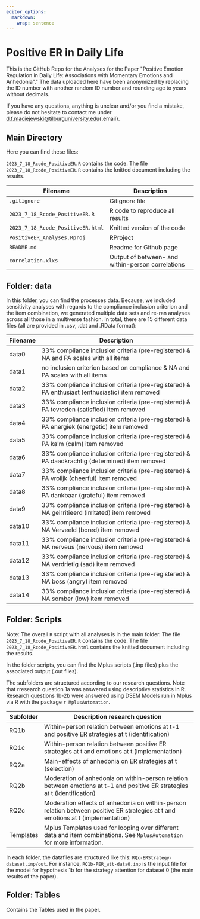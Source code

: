 ```yaml
---
editor_options: 
  markdown: 
    wrap: sentence
---
```


# Positive ER in Daily Life

This is the GitHub Repo for the Analyses for the Paper "Positive Emotion Regulation in Daily Life: Associations with Momentary Emotions and Anhedonia"." The data uploaded here have been anonymized by replacing the ID number with another random ID number and rounding age to years without decimals.

If you have any questions, anything is unclear and/or you find a mistake, please do not hesitate to contact me under [d.f.maciejewski\@tilburguniversity.edu](mailto:d.f.maciejewski@tilburguniversity.edu){.email}.

## Main Directory

Here you can find these files:

`2023_7_18_Rcode_PositiveER.R` contains the code.
The file `2023_7_18_Rcode_PositiveER.R` contains the knitted document including the results.

| Filename                           | Description                                       |
|------------------------------|--------------------------------------|
| `.gitignore`                       | Gitignore file                                    |
| `2023_7_18_Rcode_PositiveER.R`     | R code to reproduce all results                   |
| `2023_7_18_Rcode_PositiveER.html`  | Knitted version of the code                       |
| `PositiveER_Analyses.Rproj`        | RProject                                          |
| `README.md`                        | Readme for Github page                            |
| `correlation.xlxs`                 | Output of between- and within-person correlations |

## Folder: data

In this folder, you can find the processes data.
Because, we included sensitivity analyses with regards to the compliance inclusion criterion and the item combination, we generated multiple data sets and re-ran analyses across all those in a multiverse fashion.
In total, there are 15 different data files (all are provided in .csv, .dat and .RData format):

| Filename | Description                                                                                    |
|----------|--------------------------------------------------------|
| data0    | 33% compliance inclusion criteria (pre-registered) & NA and PA scales with all items           |
| data1    | no inclusion criterion based on compliance & NA and PA scales with all items                   |
| data2    | 33% compliance inclusion criteria (pre-registered) & PA enthusiast (enthusiastic) item removed |
| data3    | 33% compliance inclusion criteria (pre-registered) & PA tevreden (satisfied) item removed      |
| data4    | 33% compliance inclusion criteria (pre-registered) & PA energiek (energetic) item removed      |
| data5    | 33% compliance inclusion criteria (pre-registered) & PA kalm (calm) item removed               |
| data6    | 33% compliance inclusion criteria (pre-registered) & PA daadkrachtig (determined) item removed |
| data7    | 33% compliance inclusion criteria (pre-registered) & PA vrolijk (cheerful) item removed        |
| data8    | 33% compliance inclusion criteria (pre-registered) & PA dankbaar (grateful) item removed       |
| data9    | 33% compliance inclusion criteria (pre-registered) & NA geirritieerd (irritated) item removed  |
| data10   | 33% compliance inclusion criteria (pre-registered) & NA Verveeld (bored) item removed          |
| data11   | 33% compliance inclusion criteria (pre-registered) & NA nerveus (nervous) item removed         |
| data12   | 33% compliance inclusion criteria (pre-registered) & NA verdrietig (sad) item removed          |
| data13   | 33% compliance inclusion criteria (pre-registered) & NA boss (angry) item removed              |
| data14   | 33% compliance inclusion criteria (pre-registered) & NA somber (low) item removed              |

## Folder: Scripts

Note: The overall `R` script with all analyses is in the main folder.
The file `2023_7_18_Rcode_PositiveER.R` contains the code.
The file `2023_7_18_Rcode_PositiveER.html` contains the knitted document including the results.

In the folder scripts, you can find the Mplus scripts (.inp files) plus the associated output (.out files).

The subfolders are structured according to our research questions.
Note that rresearch question 1a was answered using descriptive statistics in R.
Research questions 1b-2b were answered using DSEM Models run in Mplus via R with the package `r MplusAutomation`.

| Subfolder | Description research question                                                                                                    |
|-----------|-------------------------------------------------------------|
| RQ1b      | Within-person relation between emotions at t-1 and positive ER strategies at t (identification)                                  |
| RQ1c      | Within-person relation between positive ER strategies at t and emotions at t (implementation)                                    |
| RQ2a      | Main-effects of anhedonia on ER strategies at t (selection)                                                                      |
| RQ2b      | Moderation of anhedonia on within-person relation between emotions at t-1 and positive ER strategies at t (identification)       |
| RQ2c      | Moderation effects of anhedonia on within-person relation between positive ER strategies at t and emotions at t (implementation) |
| Templates | Mplus Templates used for looping over different data and item combinations. See `MplusAutomation` for more information.          |

In each folder, the datafiles are structured like this: `RQx-ERStrategy-dataset.inp/out`.
For instance, `RQ1b-PER_att-data0.inp` is the input file for the model for hypothesis 1b for the strategy attention for dataset 0 (the main results of the paper).

## Folder: Tables

Contains the Tables used in the paper.
